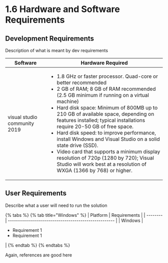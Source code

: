 # 1.6 Hardware and Software Requirements

## Development Requirements

Description of what is meant by dev requirements

| Software                     | Hardware Required                                                                                                                                                                                                                                                                                                                                                                                                                                                                                                                                                                                                                  |
| ---------------------------- | ---------------------------------------------------------------------------------------------------------------------------------------------------------------------------------------------------------------------------------------------------------------------------------------------------------------------------------------------------------------------------------------------------------------------------------------------------------------------------------------------------------------------------------------------------------------------------------------------------------------------------------- |
| visual studio community 2019 | <ul><li>1.8 GHz or faster processor. Quad-core or better recommended</li><li>2 GB of RAM; 8 GB of RAM recommended (2.5 GB minimum if running on a virtual machine)</li><li>Hard disk space: Minimum of 800MB up to 210 GB of available space, depending on features installed; typical installations require 20-50 GB of free space.</li><li>Hard disk speed: to improve performance, install Windows and Visual Studio on a solid state drive (SSD).</li><li>Video card that supports a minimum display resolution of 720p (1280 by 720); Visual Studio will work best at a resolution of WXGA (1366 by 768) or higher.</li></ul> |

## User Requirements

Describe what a user will need to run the solution

{% tabs %}
{% tab title="Windows" %}
| Platform | Requirements                                          |
| -------- | ----------------------------------------------------- |
| Windows  | <ul><li>Requirement 1</li><li>Requirement 1</li></ul> |
{% endtab %}
{% endtabs %}

Again, references are good here
